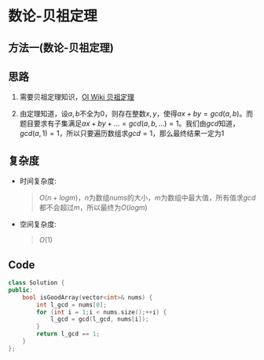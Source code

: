 # 数论-贝祖定理
## 方法一(数论-贝祖定理)
## 思路
1. 需要贝祖定理知识，[OI Wiki 贝祖定理](https://oi-wiki.org/math/number-theory/bezouts/)

2. 由定理知道，设$a,b$不全为$0$，则存在整数$x,y$，使得$ax+by=gcd(a,b)$。而题目要求有子集满足$ax+by+...=gcd(a,b,...)=1$。我们由$gcd$知道，$gcd(a,1)=1$，所以只要遍历数组求$gcd=1$，那么最终结果一定为$1$
## 复杂度
- 时间复杂度:
  > $O(n+logm)$，$n$为数组$nums$的大小，$m$为数组中最大值，所有值求$gcd$都不会超过$m$，所以最终为$O(logm)$
- 空间复杂度:
  > $O(1)$

## Code
```C++ []
class Solution {
public:
    bool isGoodArray(vector<int>& nums) {
        int l_gcd = nums[0];
        for (int i = 1;i < nums.size();++i) {
            l_gcd = gcd(l_gcd, nums[i]);
        }
        return l_gcd == 1;
    }
};
```